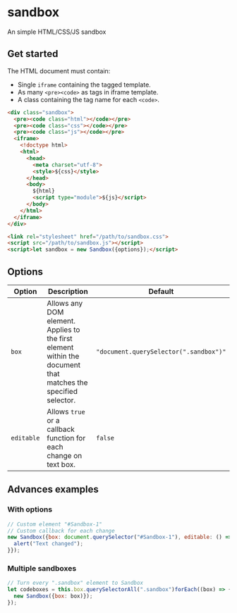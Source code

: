 # sandbox
An simple HTML/CSS/JS sandbox

## Get started

The HTML document must contain:
- Single `iframe` containing the tagged template.
- As many `<pre><code>` as tags in iframe template.
- A class containing the tag name for each `<code>`.

```html
<div class="sandbox">
  <pre><code class="html"></code></pre>
  <pre><code class="css"></code></pre>
  <pre><code class="js"></code></pre>
  <iframe>
    <!doctype html>
    <html>
      <head>
        <meta charset="utf-8">
        <style>${css}</style>
      </head>
      <body>
        ${html}
        <script type="module">${js}</script>
      </body>
    </html>
  </iframe>
</div>

<link rel="stylesheet" href="/path/to/sandbox.css">
<script src="/path/to/sandbox.js"></script>
<script>let sandbox = new Sandbox({options});</script>
```

## Options

| Option | Description | Default |
|---|---|---|
| `box` | Allows any DOM element. Applies to the first element within the document that matches the specified selector. | `"document.querySelector(".sandbox")"` |
| `editable` | Allows `true` or a callback function for each change on text box. | `false` |

## Advances examples
### With options

```js
// Custom element "#Sandbox-1"
// Custom callback for each change 
new Sandbox({box: document.querySelector("#Sandbox-1"), editable: () => {
  alert("Text changed");
}});
```
### Multiple sandboxes

```js
// Turn every ".sandbox" element to Sandbox
let codeboxes = this.box.querySelectorAll(".sandbox")forEach((box) => {
  new Sandbox({box: box)});
});
```
